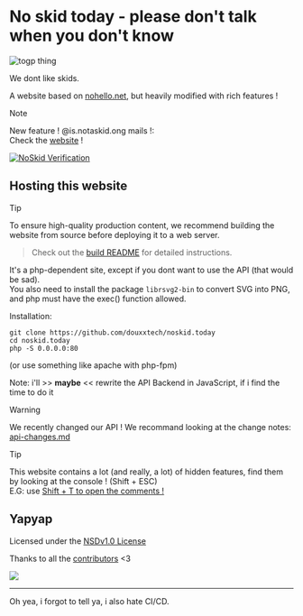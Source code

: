 # No skid today - please don't talk when you don't know

![togp thing](https://togp.xyz?owner=douxxtech&repo=noskid.today&theme=json-dark-all&cache=false)

We dont like skids.

A website based on [nohello.net](https://nohello.net), but heavily modified with rich features !

> [!NOTE]
> New feature ! @is.notaskid.ong mails !:  
> Check the [website](https://im.notaskid.ong) ! 
>  
> [![NoSkid Verification](https://noskid.today/badge/100x30/?repo=douxxtech/noskid.today)](https://noskid.today)


## Hosting this website
> [!TIP]
> To ensure high-quality production content, we recommend building the website from source before deploying it to a web server.
> > Check out the [build README](build/readme.md) for detailed instructions.

It's a php-dependent site, except if you dont want to use the API (that would be sad).  
You also need to install the package `librsvg2-bin` to convert SVG into PNG, and php must have the exec() function allowed.

Installation: 
```shell
git clone https://github.com/douxxtech/noskid.today
cd noskid.today
php -S 0.0.0.0:80
```
(or use something like apache with php-fpm)
  
Note: i'll >> **maybe** << rewrite the API Backend in JavaScript, if i find the time to do it

> [!WARNING]
> We recently changed our API ! We recommand looking at the change notes:
> [api-changes.md](misc/check.noskid.today/api-changes.md)

> [!TIP]
> This website contains a lot (and really, a lot) of hidden features, find them by looking at the console ! (Shift + ESC)  
> E.G: use [Shift + T to open the comments !](https://noskid.today/#spawnCommentSystem)

## Yapyap
Licensed under the [NSDv1.0 License](LICENSE)

Thanks to all the [contributors](https://github.com/douxxtech/noskid.today/graphs/contributors) <3

<a align="center" href="https://github.com/douxxtech" target="_blank">
<img src="https://madeby.douxx.tech"></img>
</a>

---
Oh yea, i forgot to tell ya, i also hate CI/CD.
